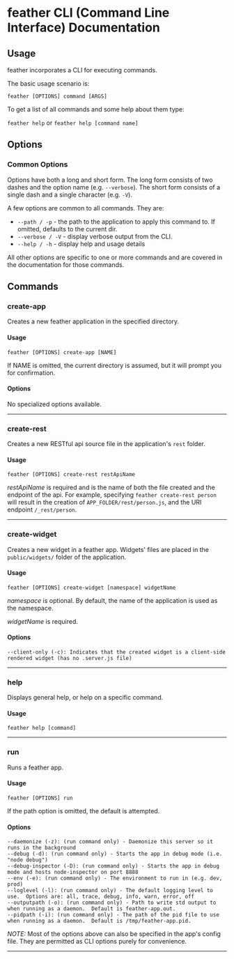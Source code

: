 # feather CLI (Command Line Interface) Documentation #

## Usage ##
feather incorporates a CLI for executing commands.  

The basic usage scenario is: 

`feather [OPTIONS] command [ARGS]`

To get a list of all commands and some help about them type:

`feather help`  or `feather help [command name]`

## Options ##

### Common Options ###
Options have both a long and short form.  The long form consists of two dashes and the option name (e.g. `--verbose`).  The short form consists of a single dash and a single character (e.g. `-V`).

A few options are common to all commands.  They are: 

* `--path / -p` - the path to the application to apply this command to.  If omitted, defaults to the current dir.
* `--verbose / -V` - display verbose output from the CLI.
* `--help / -h` - display help and usage details

All other options are specific to one or more commands and are covered in the documentation for those commands.

## Commands ##

### create-app ###
Creates a new feather application in the specified directory.  

#### Usage ####
`feather [OPTIONS] create-app [NAME]`

If NAME is omitted, the current directory is assumed, but it will prompt you for confirmation.

#### Options ####
No specialized options available.

----

### create-rest ###

Creates a new RESTful api source file in the application's `rest` folder.

#### Usage ####
`feather [OPTIONS] create-rest restApiName`

_restApiName_ is required and is the name of both the file created and the endpoint of the api.  For example, specifying `feather create-rest person` will result in the creation of `APP_FOLDER/rest/person.js`, and the URI endpoint `/_rest/person`.

----

### create-widget ###

Creates a new widget in a feather app.  Widgets' files are placed in the `public/widgets/` folder of the application.

#### Usage ####

`feather [OPTIONS] create-widget [namespace] widgetName`

_namespace_ is optional.  By default, the name of the application is used as the namespace.

_widgetName_ is required.  

#### Options ####

    --client-only (-c): Indicates that the created widget is a client-side rendered widget (has no .server.js file)

----

### help ###

Displays general help, or help on a specific command.

#### Usage ####

`feather help [command]`

----

### run ###
Runs a feather app.

#### Usage ####
`feather [OPTIONS] run`

If the path option is omitted, the default is attempted.

#### Options ####
    --daemonize (-z): (run command only) - Daemonize this server so it runs in the background
    --debug (-d): (run command only) - Starts the app in debug mode (i.e. "node debug")
    --debug-inspector (-D): (run command only) - Starts the app in debug mode and hosts node-inspector on port 8888
    --env (-e): (run command only) - The environment to run in (e.g. dev, prod)
    --loglevel (-l): (run command only) - The default logging level to use.  Options are: all, trace, debug, info, warn, error, off
    --outputpath (-o): (run command only) - Path to write std output to when running as a daemon.  Default is feather-app.out.
    --pidpath (-i): (run command only) - The path of the pid file to use when running as a daemon.  Default is /tmp/feather-app.pid.

_NOTE:_ Most of the options above can also be specified in the app's config file.  They are permitted as CLI options purely for convenience.

----